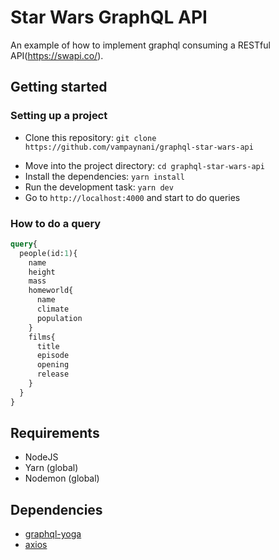 # Star Wars GraphQL API

An example of how to implement graphql consuming a RESTful API(https://swapi.co/).

## Getting started
### Setting up a project

- Clone this repository: `git clone https://github.com/vampaynani/graphql-star-wars-api`
* Move into the project directory: `cd graphql-star-wars-api`
* Install the dependencies: `yarn install`
* Run the development task: `yarn dev`
* Go to `http://localhost:4000` and start to do queries

### How to do a query
```graphql
query{
  people(id:1){
    name
    height
    mass
    homeworld{
      name
      climate
      population
    }
    films{
      title
      episode
      opening
      release
    }
  }
}
```
## Requirements
- NodeJS
- Yarn (global)
- Nodemon (global)

## Dependencies
- [graphql-yoga](https://www.npmjs.com/package/graphql-yoga)
- [axios](https://www.npmjs.com/package/axios)
